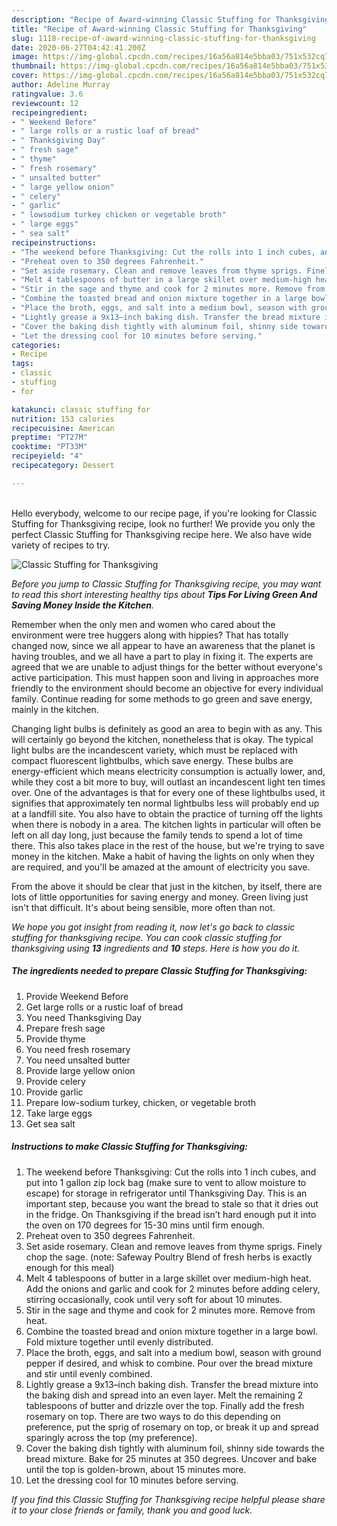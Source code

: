 ```yaml
---
description: "Recipe of Award-winning Classic Stuffing for Thanksgiving"
title: "Recipe of Award-winning Classic Stuffing for Thanksgiving"
slug: 1118-recipe-of-award-winning-classic-stuffing-for-thanksgiving
date: 2020-06-27T04:42:41.200Z
image: https://img-global.cpcdn.com/recipes/16a56a814e5bba03/751x532cq70/classic-stuffing-for-thanksgiving-recipe-main-photo.jpg
thumbnail: https://img-global.cpcdn.com/recipes/16a56a814e5bba03/751x532cq70/classic-stuffing-for-thanksgiving-recipe-main-photo.jpg
cover: https://img-global.cpcdn.com/recipes/16a56a814e5bba03/751x532cq70/classic-stuffing-for-thanksgiving-recipe-main-photo.jpg
author: Adeline Murray
ratingvalue: 3.6
reviewcount: 12
recipeingredient:
- " Weekend Before"
- " large rolls or a rustic loaf of bread"
- " Thanksgiving Day"
- " fresh sage"
- " thyme"
- " fresh rosemary"
- " unsalted butter"
- " large yellow onion"
- " celery"
- " garlic"
- " lowsodium turkey chicken or vegetable broth"
- " large eggs"
- " sea salt"
recipeinstructions:
- "The weekend before Thanksgiving: Cut the rolls into 1 inch cubes, and put into 1 gallon zip lock bag (make sure to vent to allow moisture to escape) for storage in refrigerator until Thanksgiving Day. This is an important step, because you want the bread to stale so that it dries out in the fridge. On Thanksgiving if the bread isn’t hard enough put it into the oven on 170 degrees for 15-30 mins until firm enough."
- "Preheat oven to 350 degrees Fahrenheit."
- "Set aside rosemary. Clean and remove leaves from thyme sprigs. Finely chop the sage. (note: Safeway Poultry Blend of fresh herbs is exactly enough for this meal)"
- "Melt 4 tablespoons of butter in a large skillet over medium-high heat. Add the onions and garlic and cook for 2 minutes before adding celery, stirring occasionally, cook until very soft for about 10 minutes."
- "Stir in the sage and thyme and cook for 2 minutes more. Remove from heat."
- "Combine the toasted bread and onion mixture together in a large bowl. Fold mixture together until evenly distributed."
- "Place the broth, eggs, and salt into a medium bowl, season with ground pepper if desired, and whisk to combine. Pour over the bread mixture and stir until evenly combined."
- "Lightly grease a 9x13–inch baking dish. Transfer the bread mixture into the baking dish and spread into an even layer. Melt the remaining 2 tablespoons of butter and drizzle over the top. Finally add the fresh rosemary on top. There are two ways to do this depending on preference, put the sprig of rosemary on top, or break it up and spread sparingly across the top (my preference)."
- "Cover the baking dish tightly with aluminum foil, shinny side towards the bread mixture. Bake for 25 minutes at 350 degrees. Uncover and bake until the top is golden-brown, about 15 minutes more."
- "Let the dressing cool for 10 minutes before serving."
categories:
- Recipe
tags:
- classic
- stuffing
- for

katakunci: classic stuffing for 
nutrition: 153 calories
recipecuisine: American
preptime: "PT27M"
cooktime: "PT33M"
recipeyield: "4"
recipecategory: Dessert

---
```

<br>
Hello everybody, welcome to our recipe page, if you're looking for Classic Stuffing for Thanksgiving recipe, look no further! We provide you only the perfect Classic Stuffing for Thanksgiving recipe here. We also have wide variety of recipes to try.
<br>


![Classic Stuffing for Thanksgiving](https://img-global.cpcdn.com/recipes/16a56a814e5bba03/751x532cq70/classic-stuffing-for-thanksgiving-recipe-main-photo.jpg)

<i>Before you jump to Classic Stuffing for Thanksgiving recipe, you may want to read this short interesting healthy tips about 
<strong>Tips For Living Green And Saving Money Inside the Kitchen</strong>.</i>
</br>

Remember when the only men and women who cared about the environment were tree huggers along with hippies? That has totally changed now, since we all appear to have an awareness that the planet is having troubles, and we all have a part to play in fixing it. The experts are agreed that we are unable to adjust things for the better without everyone's active participation. This must happen soon and living in approaches more friendly to the environment should become an objective for every individual family. Continue reading for some methods to go green and save energy, mainly in the kitchen.

Changing light bulbs is definitely as good an area to begin with as any. This will certainly go beyond the kitchen, nonetheless that is okay. The typical light bulbs are the incandescent variety, which must be replaced with compact fluorescent lightbulbs, which save energy. These bulbs are energy-efficient which means electricity consumption is actually lower, and, while they cost a bit more to buy, will outlast an incandescent light ten times over. One of the advantages is that for every one of these lightbulbs used, it signifies that approximately ten normal lightbulbs less will probably end up at a landfill site. You also have to obtain the practice of turning off the lights when there is nobody in a area. The kitchen lights in particular will often be left on all day long, just because the family tends to spend a lot of time there. This also takes place in the rest of the house, but we're trying to save money in the kitchen. Make a habit of having the lights on only when they are required, and you'll be amazed at the amount of electricity you save.

From the above it should be clear that just in the kitchen, by itself, there are lots of little opportunities for saving energy and money. Green living just isn't that difficult. It's about being sensible, more often than not.


<i>We hope you got insight from reading it, now let's go back to classic stuffing for thanksgiving recipe. You can cook classic stuffing for thanksgiving using <strong>13</strong> ingredients and <strong>10</strong> steps. Here is how you do it.
</i>

##### The ingredients needed to prepare Classic Stuffing for Thanksgiving:

1. Provide  Weekend Before
1. Get  large rolls or a rustic loaf of bread
1. You need  Thanksgiving Day
1. Prepare  fresh sage
1. Provide  thyme
1. You need  fresh rosemary
1. You need  unsalted butter
1. Provide  large yellow onion
1. Provide  celery
1. Provide  garlic
1. Prepare  low-sodium turkey, chicken, or vegetable broth
1. Take  large eggs
1. Get  sea salt


##### Instructions to make Classic Stuffing for Thanksgiving:

1. The weekend before Thanksgiving: Cut the rolls into 1 inch cubes, and put into 1 gallon zip lock bag (make sure to vent to allow moisture to escape) for storage in refrigerator until Thanksgiving Day. This is an important step, because you want the bread to stale so that it dries out in the fridge. On Thanksgiving if the bread isn’t hard enough put it into the oven on 170 degrees for 15-30 mins until firm enough.
1. Preheat oven to 350 degrees Fahrenheit.
1. Set aside rosemary. Clean and remove leaves from thyme sprigs. Finely chop the sage. (note: Safeway Poultry Blend of fresh herbs is exactly enough for this meal)
1. Melt 4 tablespoons of butter in a large skillet over medium-high heat. Add the onions and garlic and cook for 2 minutes before adding celery, stirring occasionally, cook until very soft for about 10 minutes.
1. Stir in the sage and thyme and cook for 2 minutes more. Remove from heat.
1. Combine the toasted bread and onion mixture together in a large bowl. Fold mixture together until evenly distributed.
1. Place the broth, eggs, and salt into a medium bowl, season with ground pepper if desired, and whisk to combine. Pour over the bread mixture and stir until evenly combined.
1. Lightly grease a 9x13–inch baking dish. Transfer the bread mixture into the baking dish and spread into an even layer. Melt the remaining 2 tablespoons of butter and drizzle over the top. Finally add the fresh rosemary on top. There are two ways to do this depending on preference, put the sprig of rosemary on top, or break it up and spread sparingly across the top (my preference).
1. Cover the baking dish tightly with aluminum foil, shinny side towards the bread mixture. Bake for 25 minutes at 350 degrees. Uncover and bake until the top is golden-brown, about 15 minutes more.
1. Let the dressing cool for 10 minutes before serving.


<i>If you find this Classic Stuffing for Thanksgiving recipe helpful please share it to your close friends or family, thank you and good luck.</i>
